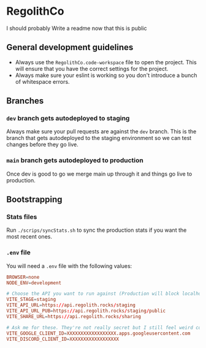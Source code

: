 # RegolithCo

I should probably Write a readme now that this is public

## General development guidelines

- Always use the `RegolithCo.code-workspace` file to open the project. This will ensure that you have the correct settings for the project.
- Always make sure your eslint is working so you don't introduce a bunch of whitespace errors.
  
## Branches

### `dev` branch gets autodeployed to staging

Always make sure your pull requests are against the `dev` branch. This is the branch that gets autodeployed to the staging environment so we can test changes before they go live.

### `main` branch gets autodeployed to production

Once dev is good to go we merge main up through it and things go live to production. 

## Bootstrapping

### Stats files

Run `./scrips/syncStats.sh` to sync the production stats if you want the most recent ones.

### `.env` file

You will need a `.env` file with the following values:

```conf
BROWSER=none
NODE_ENV=development

# Choose the API you want to run against (Production will block localhost requests so staging is your only option)
VITE_STAGE=staging
VITE_API_URL=https://api.regolith.rocks/staging
VITE_API_URL_PUB=https://api.regolith.rocks/staging/public
VITE_SHARE_URL=https://api.regolith.rocks/sharing

# Ask me for these. They're not really secret but I still feel weird committing them to git
VITE_GOOGLE_CLIENT_ID=XXXXXXXXXXXXXXXXXX.apps.googleusercontent.com
VITE_DISCORD_CLIENT_ID=XXXXXXXXXXXXXXXXXX
```